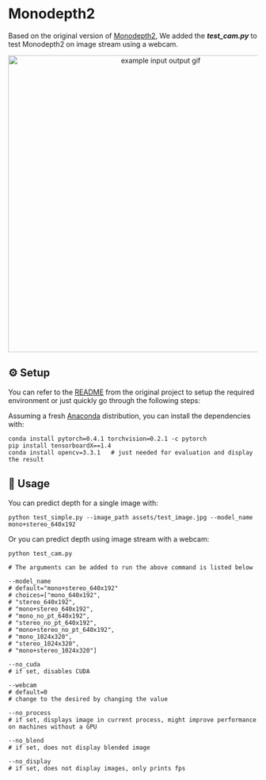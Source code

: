 # Monodepth2

Based on the original version of [Monodepth2](https://github.com/nianticlabs/monodepth2), We added the ***test_cam.py*** to test Monodepth2 on image stream using a webcam.

<p align="center">
  <img src="assets/test.gif" alt="example input output gif" width="600" />
</p>

## ⚙️ Setup

You can refer to the [README]() from the original project to setup the required environment or just quickly go through the following steps:

Assuming a fresh [Anaconda](https://www.anaconda.com/download/) distribution, you can install the dependencies with:

```shell
conda install pytorch=0.4.1 torchvision=0.2.1 -c pytorch
pip install tensorboardX==1.4
conda install opencv=3.3.1   # just needed for evaluation and display the result
```

## 🔧 Usage

You can predict depth for a single image with:
```shell
python test_simple.py --image_path assets/test_image.jpg --model_name mono+stereo_640x192
```

Or you can predict depth using image stream with a webcam:

```shell
python test_cam.py
```

```shell
# The arguments can be added to run the above command is listed below

--model_name
# default="mono+stereo_640x192"
# choices=["mono_640x192",
# "stereo_640x192",
# "mono+stereo_640x192",
# "mono_no_pt_640x192",
# "stereo_no_pt_640x192",
# "mono+stereo_no_pt_640x192",
# "mono_1024x320",
# "stereo_1024x320",
# "mono+stereo_1024x320"]

--no_cuda
# if set, disables CUDA

--webcam
# default=0
# change to the desired by changing the value

--no_process
# if set, displays image in current process, might improve performance on machines without a GPU

--no_blend
# if set, does not display blended image

--no_display
# if set, does not display images, only prints fps
```

